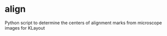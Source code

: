 # align
Python script to determine the centers of alignment marks from microscope images for KLayout
